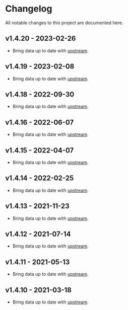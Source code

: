 # Changelog
All notable changes to this project are documented here.

## v1.4.20 - 2023-02-26
* Bring data up to date with [upstream](https://github.com/google/libphonenumber/releases/tag/v8.13.6).

## v1.4.19 - 2023-02-08
* Bring data up to date with [upstream](https://github.com/google/libphonenumber/releases/tag/v8.13.5).

## v1.4.18 - 2022-09-30
* Bring data up to date with [upstream](https://github.com/google/libphonenumber/releases/tag/v8.12.55).

## v1.4.16 - 2022-06-07
* Bring data up to date with [upstream](https://github.com/google/libphonenumber/releases/tag/v8.12.49).

## v1.4.15 - 2022-04-07
* Bring data up to date with [upstream](https://github.com/google/libphonenumber/releases/tag/v8.12.46).

## v1.4.14 - 2022-02-25
* Bring data up to date with [upstream](https://github.com/google/libphonenumber/releases/tag/v8.12.44).

## v1.4.13 - 2021-11-23
* Bring data up to date with [upstream](https://github.com/google/libphonenumber/releases/tag/v8.12.37).

## v1.4.12 - 2021-07-14
* Bring data up to date with [upstream](https://github.com/google/libphonenumber/releases/tag/v8.12.27).

## v1.4.11 - 2021-05-13
* Bring data up to date with [upstream](https://github.com/google/libphonenumber/releases/tag/v8.12.22).

## v1.4.10 - 2021-03-18
* Bring data up to date with [upstream](https://github.com/google/libphonenumber/releases/tag/v8.12.20).
